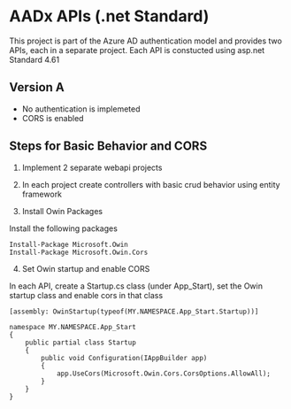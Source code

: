 AADx APIs (.net Standard)
=========================
This project is part of the Azure AD authentication model and provides two APIs, each
in a separate project.  Each API is constucted using asp.net Standard 4.61

## Version A
 - No authentication is implemeted
 - CORS is enabled

## Steps for Basic Behavior and CORS

1) Implement 2 separate webapi projects

2) In each project create controllers with basic crud behavior using entity framework

3) Install Owin Packages

Install the following packages

	Install-Package Microsoft.Owin
	Install-Package Microsoft.Owin.Cors

4) Set Owin startup and enable CORS

In each API, create a Startup.cs class (under App_Start), set the Owin startup class and enable cors in that class

    [assembly: OwinStartup(typeof(MY.NAMESPACE.App_Start.Startup))]

    namespace MY.NAMESPACE.App_Start
    {
        public partial class Startup
        {
            public void Configuration(IAppBuilder app)
            {
                app.UseCors(Microsoft.Owin.Cors.CorsOptions.AllowAll);
            }
        }
    }


